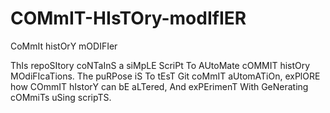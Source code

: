 # COMmIT-HIsTOry-modIfIER
CoMmIt histOrY mODIFIer

ThIs repoSItory coNTaInS a siMpLE ScriPt To AUtoMate cOMMIT histOry MOdiFIcaTions. The puRPose iS To tEsT Git coMmIT aUtomATiOn, exPlORE how COmmIT hIstorY can bE aLTered, And exPErimenT With GeNerating cOMmiTs uSing scripTS.
